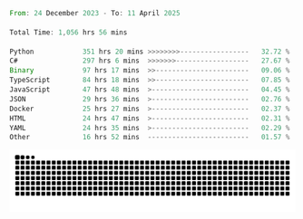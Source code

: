 <!--START_SECTION:waka-->

```rust
From: 24 December 2023 - To: 11 April 2025

Total Time: 1,056 hrs 56 mins

Python            351 hrs 20 mins >>>>>>>>-----------------   32.72 %
C#                297 hrs 6 mins  >>>>>>>------------------   27.67 %
Binary            97 hrs 17 mins  >>-----------------------   09.06 %
TypeScript        84 hrs 18 mins  >>-----------------------   07.85 %
JavaScript        47 hrs 48 mins  >------------------------   04.45 %
JSON              29 hrs 36 mins  >------------------------   02.76 %
Docker            25 hrs 27 mins  >------------------------   02.37 %
HTML              24 hrs 47 mins  >------------------------   02.31 %
YAML              24 hrs 35 mins  >------------------------   02.29 %
Other             16 hrs 52 mins  -------------------------   01.57 %
```

<!--END_SECTION:waka-->


<picture>
  <source media="(prefers-color-scheme: dark)" srcset="https://raw.githubusercontent.com/jeerawut97/jeerawut97/output/github-contribution-grid-snake.svg">
  <img alt="github contribution grid snake animation" src="https://raw.githubusercontent.com/jeerawut97/jeerawut97/output/github-contribution-grid-snake.svg">
</picture>
